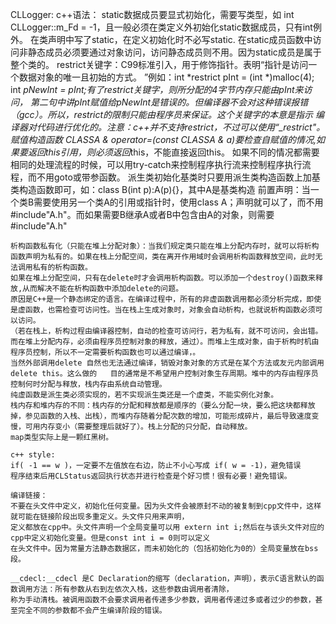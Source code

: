 CLLogger:
	c++语法：
	static数据成员要显式初始化，需要写类型，如 int CLLogger::m_Fd = -1，且一般必须在类定义外初始化static数据成员，只有int例外。
	在类声明中写了static，在定义初始化时不必写static.
	在static成员函数中访问非静态成员必须要通过对象访问，访问静态成员则不用。因为static成员是属于整个类的。
	restrict关键字：C99标准引入，用于修饰指针。表明“指针是访问一个数据对象的唯一且初始的方式。
	”例如：int *restrict pInt = (int *)malloc(4); int *pNewInt = pInt;有了restrict关键字，则所分配的4字节内存只能由pInt来访问，
	第二句中讲pInt赋值给pNewInt是错误的。但编译器不会对这种错误报错（gcc）。所以，restrict的限制只能由程序员来保证。这个关键字的本意是指示
	编译器对代码进行优化的。注意：c++并不支持restrict，不过可以使用“_restrict"。
	赋值构造函数 CLASSA & operator=(const CLASSA & a)要检查自赋值的情况,如果要返回this引用，则必须返回*this，不能直接返回this。
	如果不同的情况都需要相同的处理流程的时候，可以用try-catch来控制程序执行流来控制程序执行流程，而不用goto或带参函数。
	派生类初始化基类时只要用派生类构造函数上加基类构造函数即可，如：class B(int p):A(p){}，其中A是基类构造 
	前置声明：当一个类B需要使用另一个类A的引用或指针时，使用class A；声明就可以了，而不用#include"A.h"。而如果需要B继承A或者B中包含由A的对象，则需要#include"A.h"
	
	析构函数私有化（只能在堆上分配对象）：当我们规定类只能在堆上分配内存时，就可以将析构函数声明为私有的。如果在栈上分配空间，类在离开作用域时会调用析构函数释放空间，此时无法调用私有的析构函数。
	如果在堆上分配空间，只有在delete时才会调用析构函数。可以添加一个destroy()函数来释放,从而解决不能在析构函数中添加delete的问题。
	原因是C++是一个静态绑定的语言。在编译过程中，所有的非虚函数调用都必须分析完成，即使是虚函数，也需检查可访问性。当在栈上生成对象时，对象会自动析构，也就说析构函数必须可以访问。
	（若在栈上，析构过程由编译器控制，自动的检查可访问行，若为私有，就不可访问，会出错。而在堆上分配内存，必须由程序员控制对象的释放，通过）。而堆上生成对象，由于析构时机由程序员控制，所以不一定需要析构函数也可以通过编译，。
	当然外部调用delete 自然也无法通过编译，销毁对象对象的方式是在某个方法或友元内部调用delete this。这么做的	目的通常是不希望用户控制对象生存周期。堆中的内存由程序员控制何时分配与释放，栈内存由系统自动管理。
	纯虚函数是派生类必须实现的，若不实现派生类还是一个虚类，不能实例化对象。
	栈内存和堆内存的不同：栈内存的分配和释放都是顺序的（要么分配一块，要么把这块都释放掉，参见函数的入栈、出栈），而堆内存随着分配次数的增加，可能形成碎片，最后导致速度变慢，可用内存变小（需要整理后就好了）。栈上分配的只分配，自动释放。
	map类型实际上是一颗红黑树。
	
	c++ style:
	if( -1 == w )，一定要不左值放在右边，防止不小心写成 if( w = -1)，避免错误
	程序结束后用CLStatus返回执行状态并进行检查是个好习惯！很有必要！避免错误。
	
	编译链接：
	不要在头文件中定义，初始化任何变量。因为头文件会被原封不动的被复制到cpp文件中，这样就可能在链接阶段出现多重定义。头文件只用来声明，
	定义都放在cpp中。头文件声明一个全局变量可以用 extern int i;然后在与该头文件对应的cpp中定义初始化变量。但是const int i = 0则可以定义
	在头文件中。因为常量方法静态数据区，而未初始化的（包括初始化为0的）全局变量放在bss段。
	
	__cdecl:__cdecl 是C Declaration的缩写（declaration，声明），表示C语言默认的函数调用方法：所有参数从右到左依次入栈，这些参数由调用者清除，
	称为手动清栈。被调用函数不会要求调用者传递多少参数，调用者传递过多或者过少的参数，甚至完全不同的参数都不会产生编译阶段的错误。